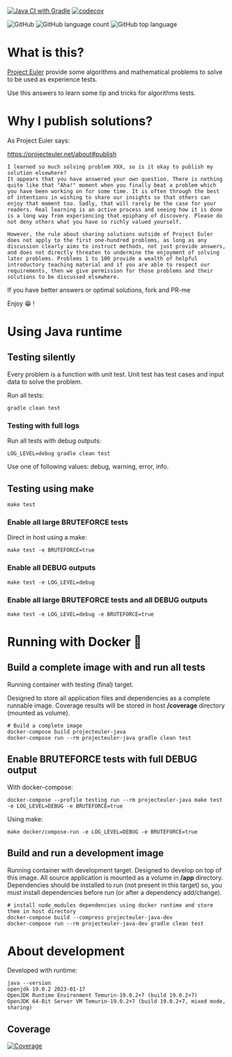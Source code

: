 [![Java CI with Gradle](https://github.com/sir-gon/projecteuler-java/actions/workflows/gradle.yml/badge.svg?branch=main)](https://github.com/sir-gon/projecteuler-java/actions/workflows/gradle.yml) [![codecov](https://codecov.io/gh/sir-gon/projecteuler-java/branch/main/graph/badge.svg?token=7QAS85D3HB)](https://codecov.io/gh/sir-gon/projecteuler-java)

![GitHub](https://img.shields.io/github/license/sir-gon/projecteuler-java) ![GitHub language count](https://img.shields.io/github/languages/count/sir-gon/projecteuler-java) ![GitHub top language](https://img.shields.io/github/languages/top/sir-gon/projecteuler-java)

# What is this?

[Project Euler](https://projecteuler.net/) provide some algorithms and mathematical problems to solve to be used as experience tests.

Use this answers to learn some tip and tricks for algorithms tests.

# Why I publish solutions?

As Project Euler says:

https://projecteuler.net/about#publish


```
I learned so much solving problem XXX, so is it okay to publish my solution elsewhere?
It appears that you have answered your own question. There is nothing quite like that "Aha!" moment when you finally beat a problem which you have been working on for some time. It is often through the best of intentions in wishing to share our insights so that others can enjoy that moment too. Sadly, that will rarely be the case for your readers. Real learning is an active process and seeing how it is done is a long way from experiencing that epiphany of discovery. Please do not deny others what you have so richly valued yourself.

However, the rule about sharing solutions outside of Project Euler does not apply to the first one-hundred problems, as long as any discussion clearly aims to instruct methods, not just provide answers, and does not directly threaten to undermine the enjoyment of solving later problems. Problems 1 to 100 provide a wealth of helpful introductory teaching material and if you are able to respect our requirements, then we give permission for those problems and their solutions to be discussed elsewhere.
```


If you have better answers or optimal solutions, fork and PR-me

Enjoy 😁 !

# Using Java runtime

## Testing silently

Every problem is a function with unit test.
Unit test has test cases and input data to solve the problem.

Run all tests:

```
gradle clean test
```

### Testing with full logs

Run all tests with debug outputs:

```
LOG_LEVEL=debug gradle clean test
```

Use one of following values: debug, warning, error, info.

## Testing using make

```
make test
```

### Enable all large BRUTEFORCE tests

Direct in host using a make:

```
make test -e BRUTEFORCE=true
```

### Enable all DEBUG outputs


```
make test -e LOG_LEVEL=debug
```

### Enable all large BRUTEFORCE tests and all DEBUG outputs

```
make test -e LOG_LEVEL=debug -e BRUTEFORCE=true
```

# Running with Docker 🐳

## Build a complete image with and run all tests
Running container with testing (final) target.

Designed to store all application files and dependencies as a complete runnable image.
Coverage results will be stored in host **/coverage** directory (mounted as volume).

```
# Build a complete image
docker-compose build projecteuler-java
docker-compose run --rm projecteuler-java gradle clean test
```

## Enable BRUTEFORCE tests with full DEBUG output

With docker-compose:

```
docker-compose --profile testing run --rm projecteuler-java make test -e LOG_LEVEL=DEBUG -e BRUTEFORCE=true
```

Using make:
```
make docker/compose-run -e LOG_LEVEL=DEBUG -e BRUTEFORCE=true
```

## Build and run a development image

Running container with development target.
Designed to develop on top of this image. All source application is mounted as a volume in **/app** directory.
Dependencies should be installed to run (not present in this target) so, you must install dependencies before run (or after a dependency add/change).

```
# install node_modules dependencies using docker runtime and store them in host directory
docker-compose build --compress projecteuler-java-dev
docker-compose run --rm projecteuler-java-dev gradle clean test
```

# About development

Developed with runtime:

```
java --version
openjdk 19.0.2 2023-01-17
OpenJDK Runtime Environment Temurin-19.0.2+7 (build 19.0.2+7)
OpenJDK 64-Bit Server VM Temurin-19.0.2+7 (build 19.0.2+7, mixed mode, sharing)
```

## Coverage
[![Coverage](https://codecov.io/gh/sir-gon/projecteuler-java/branch/main/graphs/tree.svg?token=7QAS85D3HB)](https://codecov.io/gh/sir-gon/projecteuler-java)
